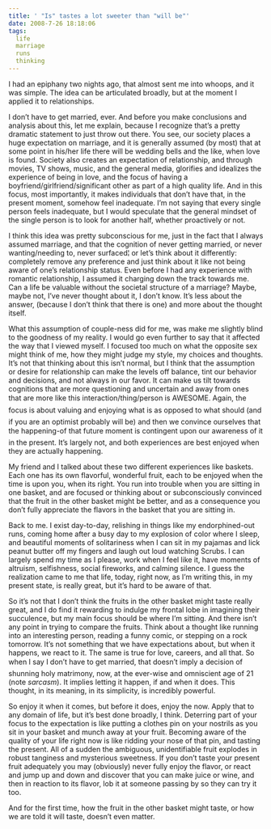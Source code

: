 ```yaml
---
title: ' "Is" tastes a lot sweeter than "will be"'
date: 2008-7-26 18:18:06
tags:
  life
  marriage
  runs
  thinking
---
```



I had an epiphany two nights ago, that almost sent me into whoops, and it was simple. The idea can be articulated broadly, but at the moment I applied it to relationships.

I don’t have to get married, ever. And before you make conclusions and analysis about this, let me explain, because I recognize that’s a pretty dramatic statement to just throw out there. You see, our society places a huge expectation on marriage, and it is generally assumed (by most) that at some point in his/her life there will be wedding bells and the like, when love is found. Society also creates an expectation of relationship, and through movies, TV shows, music, and the general media, glorifies and idealizes the experience of being in love, and the focus of having a boyfriend/girlfriend/significant other as part of a high quality life. And in this focus, most importantly, it makes individuals that don’t have that, in the present moment, somehow feel inadequate. I’m not saying that every single person feels inadequate, but I would speculate that the general mindset of the single person is to look for another half, whether proactively or not.

I think this idea was pretty subconscious for me, just in the fact that I always assumed marriage, and that the cognition of never getting married, or never wanting/needing to, never surfaced¦ or let’s think about it differently: completely remove any preference and just think about it like not being aware of one’s relationship status. Even before I had any experience with romantic relationship, I assumed it charging down the track towards me. Can a life be valuable without the societal structure of a marriage? Maybe, maybe not, I’ve never thought about it, I don’t know. It’s less about the answer, (because I don’t think that there is one) and more about the thought itself.

What this assumption of couple-ness did for me, was make me slightly blind to the goodness of my reality. I would go even further to say that it affected the way that I viewed myself. I focused too much on what the opposite sex might think of me, how they might judge my style, my choices and thoughts. It’s not that thinking about this isn’t normal, but I think that the assumption or desire for relationship can make the levels off balance, tint our behavior and decisions, and not always in our favor. It can make us tilt towards cognitions that are more questioning and uncertain and away from ones that are more like this interaction/thing/person is AWESOME. Again, the focus is about valuing and enjoying what is as opposed to what should (and if you are an optimist probably will be) and then we convince ourselves that the happening-of that future moment is contingent upon our awareness of it in the present. It’s largely not, and both experiences are best enjoyed when they are actually happening.

My friend and I talked about these two different experiences like baskets. Each one has its own flavorful, wonderful fruit, each to be enjoyed when the time is upon you, when its right. You run into trouble when you are sitting in one basket, and are focused or thinking about or subconsciously convinced that the fruit in the other basket might be better, and as a consequence you don’t fully appreciate the flavors in the basket that you are sitting in.

Back to me. I exist day-to-day, relishing in things like my endorphined-out runs, coming home after a busy day to my explosion of color where I sleep, and beautiful moments of solitariness when I can sit in my pajamas and lick peanut butter off my fingers and laugh out loud watching Scrubs. I can largely spend my time as I please, work when I feel like it, have moments of altruism, selfishness, social fireworks, and calming silence. I guess the realization came to me that life, today, right now, as I’m writing this, in my present state, is really great, but it’s hard to be aware of that.

So it’s not that I don’t think the fruits in the other basket might taste really great, and I do find it rewarding to indulge my frontal lobe in imagining their succulence, but my main focus should be where I’m sitting. And there isn’t any point in trying to compare the fruits. Think about a thought like running into an interesting person, reading a funny comic, or stepping on a rock tomorrow. It’s not something that we have expectations about, but when it happens, we react to it. The same is true for love, careers, and all that. So when I say I don’t have to get married, that doesn’t imply a decision of shunning holy matrimony, now, at the ever-wise and omniscient age of 21 (note *sarcasm*). It implies letting it happen, if and when it does. This thought, in its meaning, in its simplicity, is incredibly powerful.

So enjoy it when it comes, but before it does, enjoy the now. Apply that to any domain of life, but it’s best done broadly, I think. Deterring part of your focus to the expectation is like putting a clothes pin on your nostrils as you sit in your basket and munch away at your fruit. Becoming aware of the quality of your life right now is like ridding your nose of that pin, and tasting the present. All of a sudden the ambiguous, unidentifiable fruit explodes in robust tanginess and mysterious sweetness. If you don’t taste your present fruit adequately you may (obviously) never fully enjoy the flavor, or react and jump up and down and discover that you can make juice or wine, and then in reaction to its flavor, lob it at someone passing by so they can try it too.

And for the first time, how the fruit in the other basket might taste, or how we are told it will taste, doesn’t even matter.



